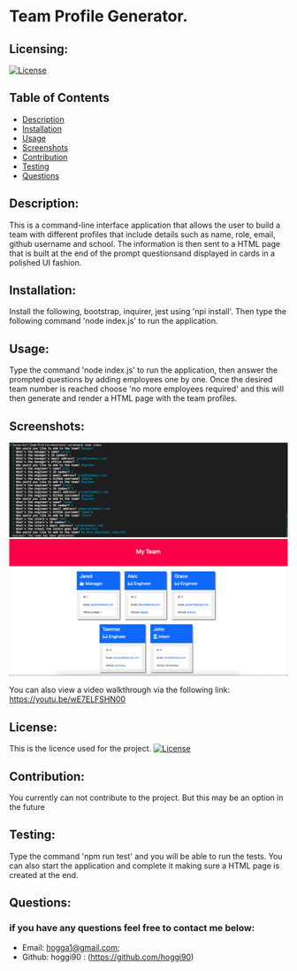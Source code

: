 # Team Profile Generator.

  ## Licensing:
  [![License](https://img.shields.io/badge/License-MIT-blue.svg)](https://shields.io)

  ## Table of Contents 
  - [Description](#description)
  - [Installation](#installation)
  - [Usage](#usage)
  - [Screenshots](#screenshots)
  - [Contribution](#contribution)
  - [Testing](#testing)
  - [Questions](#questions)

  ## Description:
  This is a command-line interface application that allows the user to build a team with different profiles that include details such as name, role, email, github username and school. The information is then sent to a HTML page that is built at the end of the prompt questionsand displayed in cards in a polished UI fashion.

  ## Installation:
  Install the following, bootstrap, inquirer, jest using 'npi install'. Then type the following command 'node index.js' to run the application.

  ## Usage:
  Type the command 'node index.js' to run the application, then answer the prompted questions by adding employees one by one. Once the desired team number is reached choose 'no more employees required' and this will then generate and render a HTML page with the team profiles.

  ## Screenshots:

  ![Screenshot](/assets/screenshot1.png)
  ![Screenshot](/assets/screenshot2.png)

  You can also view a video walkthrough via the following link: https://youtu.be/wE7ELFSHN00

  ## License:
  This is the licence used for the project. [![License](https://img.shields.io/badge/License-MIT-blue.svg)](https://shields.io)


  ## Contribution:
  You currently can not contribute to the project. But this may be an option in the future

  ## Testing:
  Type the command 'npm run test' and you will be able to run the tests. You can also start the application and complete it making sure a HTML page is created at the end.

  ## Questions:

  ### if you have any questions feel free to contact me below:
  - Email: hogga1@gmail.com;
  - Github: hoggi90 : (https://github.com/hoggi90)